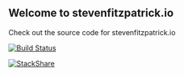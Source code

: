 ## Welcome to stevenfitzpatrick.io

Check out the source code for stevenfitzpatrick.io

[![Build Status](https://travis-ci.org/stevenfitzpatrick/stevenfitzpatrick.io.svg?branch=master)](https://travis-ci.org/stevenfitzpatrick/stevenfitzpatrick.io)

[![StackShare](https://img.shields.io/badge/tech-stack-0690fa.svg?style=flat)](https://stackshare.io/stevenfitzpatrick/stevenfitzpatrick-io)
